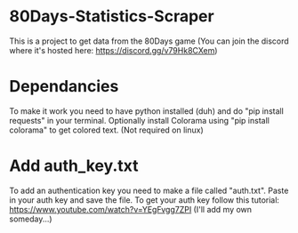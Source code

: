 # 80Days-Statistics-Scraper

This is a project to get data from the 80Days game (You can join the discord where it's hosted here: https://discord.gg/v79Hk8CXem)

# Dependancies

To make it work you need to have python installed (duh) and do "pip install requests" in your terminal.
Optionally install Colorama using "pip install colorama" to get colored text. (Not required on linux)

# Add auth_key.txt

To add an authentication key you need to make a file called "auth.txt". 
Paste in your auth key and save the file.
To get your auth key follow this tutorial: https://www.youtube.com/watch?v=YEgFvgg7ZPI (I'll add my own someday...)
